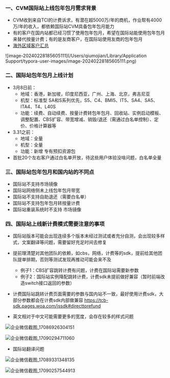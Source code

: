 ### 一、CVM国际站上线包年包月需求背景

- CVM收到来自TCI的计费诉求，有潜在超5000万/年的商机，作业帮有4000万/年的收入，都依赖国际站CVM具备包年包月能力
- 有的客户在国内站都已经习惯了使用包年包月，希望在国际站能使用包年包月来替代按量计费；有的是友商客户，在国际站使用友商的包年包月
- [海外区域客户汇总](https://doc.weixin.qq.com/sheet/e3_AMwAhAbdAFwDeITfsW1SgO5iE8L0g?scode=AJEAIQdfAAoGLbFqzPAMwAhAbdAFw&tab=BB08J2)

![image-20240228185605111](/Users/qiumojian/Library/Application Support/typora-user-images/image-20240228185605111.png)

### 二、国际站包年包月上线计划

- 3月8日前：
  - 地域：香港，新加坡，印度尼西亚，广州、上海、北京，弗吉尼亚
  - 机型：标准型 SA和S系列优先，S5、C4、BMI5、IT5、SA4、SA5、ITA4、T4、L40S
  - 功能：续费、自动续费、按量计费转包年包月、回收站、实例启动模板、调整配置、CBS扩容、带宽增减、销毁/退还（需通过白名单控制）、定价、价格计算器等
- 3.31之前：
  - 地域：全量
  - 机型：全量
  - 功能：新增 专有预扣资源包 
- 首批20个左右客户通过白名单开放，待这些用户体验没啥问题，白名单全量

### 三、国际站包年包月和国内站的不同点

- 国际站不支持市场镜像
- 国际站网络侧未上线包年包月带宽
- 国际站不支持自助退还（需要白名单）
- 国际站不支持包年包月转按量计费
- 国际站重装系统时不支持 市场镜像

### 四、国际站上线新计费模式需要注意的事项

- 国际站版本可能会出现连续多个版本未经过测试或者充分自测，会出现较多样式，文案翻译等问题，需要留好充足时间去修复

- 提前理清楚对其他团队的依赖，如cbs，网络，计费等的sdk，提前给其他团队提单排期，否则等测试发现再推动可能会来不及
  - 例子1：CBS扩容跳转计费有问题，计费在国际站需要新参数
  - 例子2：国际站实例降配跳转计费，计费sdk未提前做好兼容（暂时前端改造switch接口返回的参数）
- 计费国际站跳转计费页面需要的参数与国内站不一致，最好使用计费sdk，大部分参数都会在计费sdk内部做兼容 https://tcb-sdk.pages.woa.com/jssdk#directtorefund

- 英文相对于中文可能需要更多的宽度，会存在较多的样式问题

![企业微信截图_17086926304151](/Users/qiumojian/Library/Containers/com.tencent.WeWorkMac/Data/Documents/Profiles/9D31C75896613EB09B2BCB1073BA0574/Caches/Images/1970-1/3b601d661c4ea0a8edb8718cafc5af5f_HD/企业微信截图_17086926304151.png)



![企业微信截图_17090294711060](/Users/qiumojian/Library/Containers/com.tencent.WeWorkMac/Data/Documents/Profiles/9D31C75896613EB09B2BCB1073BA0574/Caches/Images/2024-02/2afa5d92357f0edf232d96e335774923_HD/企业微信截图_17090294711060.png)

- 国际站翻译问题

![企业微信截图_17089331348135](/Users/qiumojian/Library/Containers/com.tencent.WeWorkMac/Data/Documents/Profiles/9D31C75896613EB09B2BCB1073BA0574/Caches/Images/2024-02/78d39fbef7f16c54c62d301a02890693_HD/企业微信截图_17089331348135.png)

![企业微信截图_17090257544913](/Users/qiumojian/Library/Containers/com.tencent.WeWorkMac/Data/Documents/Profiles/9D31C75896613EB09B2BCB1073BA0574/Caches/Images/2024-02/e44f3248c73c7cd3a380084b84b2c094_HD/企业微信截图_17090257544913.png)
